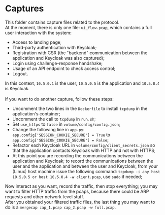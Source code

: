 # Captures
This folder contains capture files related to the protocol. <br>
At the moment, there is only one file: ```ui_flow.pcap```, which contains a full user interaction with the system:

- Access to landing page;
- Third-party authentication with Keycloak;
- Registration with CSR (the "backend" communication between the application and Keycloak was also captured);
- Login using challenge-response handshake;
- Usage of an API endpoint to check access control;
- Logout.

In this context, ```10.5.0.1``` is the user, ```10.5.0.5``` is the application and ```10.5.0.4``` is Keycloak. <br> <br>
If you want to do another capture, follow these steps:

- Uncomment the two lines in the ```Dockerfile``` to install ```tcpdump``` in the application's container;
- Uncomment the call to ```tcpdump``` in ```run.sh```;
- Set ```use_https``` to ```false``` in ```volume/config/config.json```;
- Change the following line in ```app.py```: ```app.config['SESSION_COOKIE_SECURE'] = True``` to ```app.config['SESSION_COOKIE_SECURE'] = False```;
- Refactor each Keycloak URL in ```volume/config/client_secrets.json``` so that the application contacts Keycloak with HTTP and not with HTTPS;
- At this point you are recording the communications between the application and Keycloak; to record the communications between the user and the application and between the user and Keycloak, from your (Linux) host machine issue the following command: ```tcpdump -i any host 10.5.0.5 or host 10.5.0.4 -w client.pcap```, use ```sudo``` if needed;

Now interact as you want, record the traffic, then stop everything; you may want to filter HTTP traffic from the pcaps, because there could be ARP requests and other network-level stuff. <br>
After you obtained your filtered traffic files, the last thing you may want to do is a ```mergecap cap_1.pcap cap_2.pcap -w full.pcap```. 
